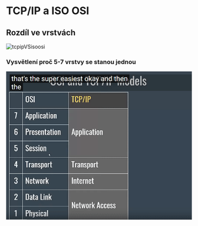 # TCP/IP a ISO OSI
## Rozdíl ve vrstvách
![tcpipVSisoosi](tcpipVSisoosi.png)
### Vysvětlení proč 5-7 vrstvy se stanou jednou
![Vysvetleni](vysvetleniPDU.gif)



